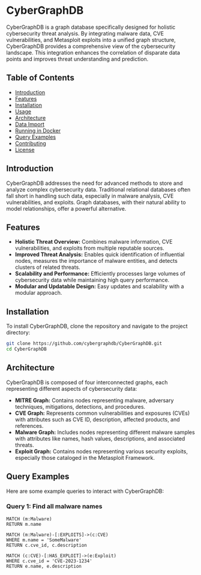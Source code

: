 # CyberGraphDB

CyberGraphDB is a graph database specifically designed for holistic cybersecurity threat analysis. By integrating malware data, CVE vulnerabilities, and Metasploit exploits into a unified graph structure, CyberGraphDB provides a comprehensive view of the cybersecurity landscape. This integration enhances the correlation of disparate data points and improves threat understanding and prediction.

## Table of Contents

- [Introduction](#introduction)
- [Features](#features)
- [Installation](#installation)
- [Usage](#usage)
- [Architecture](#architecture)
- [Data Import](#data-import)
- [Running in Docker](#running-in-docker)
- [Query Examples](#query-examples)
- [Contributing](#contributing)
- [License](#license)

## Introduction

CyberGraphDB addresses the need for advanced methods to store and analyze complex cybersecurity data. Traditional relational databases often fall short in handling such data, especially in malware analysis, CVE vulnerabilities, and exploits. Graph databases, with their natural ability to model relationships, offer a powerful alternative.

## Features

- **Holistic Threat Overview:** Combines malware information, CVE vulnerabilities, and exploits from multiple reputable sources.
- **Improved Threat Analysis:** Enables quick identification of influential nodes, measures the importance of malware entities, and detects clusters of related threats.
- **Scalability and Performance:** Efficiently processes large volumes of cybersecurity data while maintaining high query performance.
- **Modular and Updatable Design:** Easy updates and scalability with a modular approach.

## Installation

To install CyberGraphDB, clone the repository and navigate to the project directory:

```bash
git clone https://github.com/cybergraphdb/CyberGraphDB.git
cd CyberGraphDB
```
## Architecture

CyberGraphDB is composed of four interconnected graphs, each representing different aspects of cybersecurity data:

- **MITRE Graph:** Contains nodes representing malware, adversary techniques, mitigations, detections, and procedures.
- **CVE Graph:** Represents common vulnerabilities and exposures (CVEs) with attributes such as CVE ID, description, affected products, and references.
- **Malware Graph:** Includes nodes representing different malware samples with attributes like names, hash values, descriptions, and associated threats.
- **Exploit Graph:** Contains nodes representing various security exploits, especially those cataloged in the Metasploit Framework.

## Query Examples

Here are some example queries to interact with CyberGraphDB:

### Query 1: Find all malware names

```cypher
MATCH (m:Malware)
RETURN m.name
```

```cypher
MATCH (m:Malware)-[:EXPLOITS]->(c:CVE)
WHERE m.name = 'SomeMalware'
RETURN c.cve_id, c.description
```

```cypher
MATCH (c:CVE)-[:HAS_EXPLOIT]->(e:Exploit)
WHERE c.cve_id = 'CVE-2023-1234'
RETURN e.name, e.description
```
